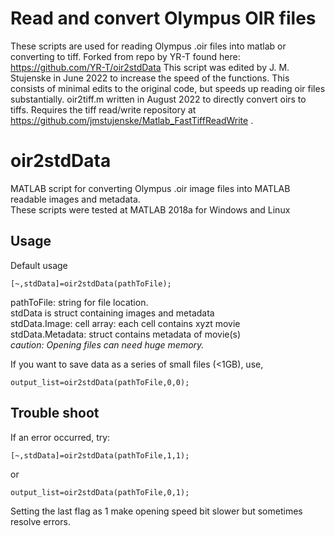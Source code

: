 # Read and convert Olympus OIR files
These scripts are used for reading Olympus .oir files into matlab or converting to tiff.
Forked from repo by YR-T found here: https://github.com/YR-T/oir2stdData
This script was edited by J. M. Stujenske in June 2022 to increase the speed of the functions. This consists of minimal edits to the original code, but speeds up reading oir files substantially.
oir2tiff.m written in August 2022 to directly convert oirs to tiffs. Requires the tiff read/write repository at https://github.com/jmstujenske/Matlab_FastTiffReadWrite .

# oir2stdData
MATLAB script for converting Olympus .oir image files into MATLAB readable images and metadata. <br>
These scripts were tested at MATLAB 2018a for Windows and Linux
## Usage
Default usage <br>
```
[~,stdData]=oir2stdData(pathToFile); 
```
pathToFile: string for file location. <br>
 stdData is struct containing images and metadata <br>
 stdData.Image: cell array: each cell contains xyzt movie <br>
 stdData.Metadata: struct contains metadata of movie(s) <br>
 <i> caution: Opening files can need huge memory. </i><br>

If you want to save data as a series of small files (<1GB), use,  <br>
```
output_list=oir2stdData(pathToFile,0,0);
```

## Trouble shoot
If an error occurred, try:<br>
```
[~,stdData]=oir2stdData(pathToFile,1,1);
```
or
```
output_list=oir2stdData(pathToFile,0,1); 
```
Setting the last flag as 1 make opening speed bit slower but sometimes resolve errors.
